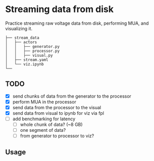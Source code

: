 # Streaming data from disk 

Practice streaming raw voltage data from disk, performing MUA, and visualizing it.

```
├── stream_data
│   ├── actors
│   │   ├── generator.py
│   │   ├── processor.py
│   │   ├── visual.py
│   ├── stream.yaml
│   └── viz.ipynb
└── 
```

## TODO
- [x] send chunks of data from the generator to the processor
- [x] perform MUA in the processor
- [x] send data from the processor to the visual
- [x] send data from visual to ipynb for viz via fpl
- [ ] add benchmarking for latency 
  - [ ] whole chunk of data? (~8 GB)
  - [ ] one segment of data?
  - [ ] from generator to processor to viz? 

## Usage

[//]: # (add how to run etc)